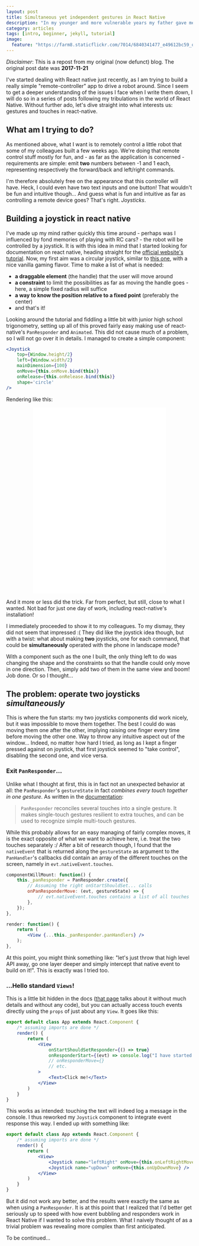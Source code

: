 ```yaml
---
layout: post
title: Simultaneous yet independent gestures in React Native
description: "In my younger and more vulnerable years my father gave me some advice that I’ve been turning over in my mind ever since."
category: articles
tags: [intro, beginner, jekyll, tutorial]
image:
  feature: "https://farm8.staticflickr.com/7014/6840341477_e49612bc59_o_d.jpg"
---
```


*Disclaimer*: This is a repost from my original (now defunct) blog. The original post date was **2017-11-21**

I've started dealing with React native just recently, as I am trying to build a really simple "remote-controller"
app to drive a robot around. Since I seem to get a deeper understanding of the issues I face when I write them down,
I will do so in a series of posts following my tribulations in the world of React Native. 
Without further ado, let's dive straight into what interests us: gestures and touches in react-native.

## What am I trying to do?

As mentioned above, what I want is to remotely control a little robot that some of my colleagues built a few weeks ago.
We're doing that remote control stuff mostly for fun, and - as far as the application is concerned - requirements are simple: 
emit **two** numbers between -1 and 1 each, representing respectively the forward/back and left/right commands.

I'm therefore absolutely free on the appearance that this controller will have. Heck, I could even have two text inputs and
one button! That wouldn't be fun and intuitive though... And guess what is fun and intuitive as far as controlling a remote
device goes? That's right. *Joysticks*.

## Building a joystick in react native

I've made up my mind rather quickly this time around - perhaps was I influenced by fond memories of playing with RC cars? -
the robot will be controlled by a joystick. It is with this idea in mind that I started looking for documentation on react native,
heading straight for the <a href="https://facebook.github.io/react-native/docs/getting-started.html">official website's tutorial</a>.
Now, my first aim was a circular joystick, similar to <a href="https://github.com/yoannmoinet/nipplejs">this one</a>, 
with a nice vanilla gaming flavor. Time to make a list of what is needed:


* **a draggable element** (the handle) that the user will move around
* **a constraint** to limit the possibilities as far as moving the handle goes - here, a simple fixed radius will suffice
* **a way to know the position relative to a fixed point** (preferably the center)
* and that's it!

Looking around the tutorial and fiddling a little bit with junior high school trigonometry, setting up all of this proved
fairly easy making use of react-native's `PanResponder` and `Animated`. This did not cause much of a problem, so I will not go
over it in details. I managed to create a simple component:

```jsx
<Joystick
    top={Window.height/2}
    left={Window.width/2}
    mainDimension={100}
    onMove={this.onMove.bind(this)}
    onRelease={this.onRelease.bind(this)}
    shape='circle'
/>
```

Rendering like this:

<iframe 
    width="360" height="500" src="/assets/videos/circle_joystick_light.webm"
    frameborder="0" style="display: block; margin:auto;"
></iframe>

And it more or less did the trick. Far from perfect, but still, close to what I wanted. Not bad for just one day of work,
including react-native's installation! 

I immediately proceeded to show it to my colleagues. To my dismay, they did not seem that impressed :( They did like the
joystick idea though, but with a twist: what about making **two** joysticks, one for each command, that could be 
**simultaneously** operated with the phone in landscape mode?

With a component such as the one I built, the only thing left to do was changing the shape and the constraints so that the
handle could only move in one direction. Then, simply add two of them in the same view and boom! Job done. Or so I thought...

## The problem: operate two joysticks *simultaneously*

This is where the fun starts: my two joysticks components did work nicely, but it was impossible to move them together. 
The best I could do was moving them one after the other, implying raising one finger every time before moving the other one.
Way to throw any intuitive aspect out of the window... Indeed, no matter how hard I tried, as long as I kept a finger pressed
against on joystick, that first joystick seemed to "take control", disabling the second one, and vice versa. 

### Exit `PanResponder`...

Unlike what I thought at first, this is in fact not an unexpected behavior at all: the `PanResponder`'s `gestureState` in fact
*combines every touch together in one gesture*. 
As written in the [documentation](https://facebook.github.io/react-native/docs/panresponder): 


> `PanResponder` reconciles several touches into a single gesture. It makes single-touch gestures resilient to extra touches,
> and can be used to recognize simple multi-touch gestures.

While this probably allows for an easy managing of fairly complex moves, it is the exact opposite of what we want to achieve here,
i.e. treat the two touches separately :/ After a bit of research though, I found that the `nativeEvent` that is returned along the
`gestureState` as argument to the `PanHandler`'s callbacks did contain an array of the different touches on the screen, namely in
`evt.nativeEvent.touches`.

```jsx
componentWillMount: function() {
    this._panResponder = PanResponder.create({
        // Assuming the right onStartShouldSet... calls
        onPanResponderMove: (evt, gestureState) => {
            // evt.nativeEvent.touches contains a list of all touches
        },
    });
},

render: function() {
    return (
        <View {...this._panResponder.panHandlers} />
    );
},
```

At this point, you might think something like: "let's just throw that high level API away, go one layer deeper and simply intercept
that native event to build on it!". This is exactly was I tried too.

### ...Hello standard `Views`!

This is a little bit hidden in the docs ([that page]("https://facebook.github.io/react-native/docs/gesture-responder-system.html") 
talks about it without much details and without any code), but you can actually access touch events directly using the `props` of 
just about any `View`. It goes like this:

```jsx
export default class App extends React.Component {
    /* assuming imports are done */
    render() {
        return (
            <View
                onStartShouldSetResponder={() => true}
                onResponderStart={(evt) => console.log("I have started!")}
                // onResponderMove={}
                // etc.
            >
                <Text>Click me!</Text>
            </View>
        )
    }
}
```

This works as intended: touching the text will indeed log a message in the console. I thus reworked my `Joystick` component to 
integrate event response this way. I ended up with something like:

```jsx
export default class App extends React.Component {
    /* assuming imports are done */
    render() {
        return (
            <View>
                <Joystick name="leftRight" onMove={this.onLeftRightMove}/>
                <Joystick name="upDown" onMove={this.onUpDownMove} />
            </View>
        )
    }
}
```

But it did not work any better, and the results were exactly the same as when using a `PanResponder`. It is at this point that 
I realized that I'd better get seriously up to speed with how event bubbling and responders work in React Native if I wanted 
to solve this problem. What I naively thought of as a trivial problem was revealing more complex than first anticipated.

To be continued...
